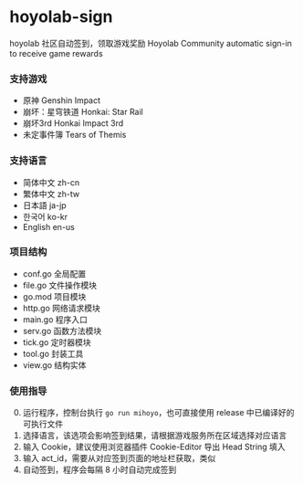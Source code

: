 # hoyolab-sign

hoyolab 社区自动签到，领取游戏奖励
Hoyolab Community automatic sign-in to receive game rewards

### 支持游戏
- 原神          Genshin Impact
- 崩坏：星穹铁道 Honkai: Star Rail
- 崩坏3rd       Honkai Impact 3rd
- 未定事件簿    Tears of Themis

### 支持语言
- 简体中文  zh-cn
- 繁体中文  zh-tw
- 日本語    ja-jp
- 한국어    ko-kr
- English   en-us

### 项目结构

- conf.go   全局配置
- file.go   文件操作模块
- go.mod    项目模块
- http.go   网络请求模块
- main.go   程序入口
- serv.go   函数方法模块
- tick.go   定时器模块
- tool.go   封装工具
- view.go   结构实体

### 使用指导

0. 运行程序，控制台执行 `go run mihoyo`，也可直接使用 release 中已编译好的可执行文件
1. 选择语言，该选项会影响签到结果，请根据游戏服务所在区域选择对应语言
2. 输入 Cookie，建议使用浏览器插件 Cookie-Editor 导出 Head String 填入
3. 输入 act_id，需要从对应签到页面的地址栏获取，类似 
4. 自动签到，程序会每隔 8 小时自动完成签到
